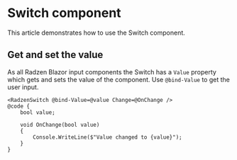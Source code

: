# Switch component
This article demonstrates how to use the Switch component.

## Get and set the value
As all Radzen Blazor input components the Switch has a `Value` property which gets and sets the value of the component.
Use `@bind-Value` to get the user input.

```
<RadzenSwitch @bind-Value=@value Change=@OnChange />
@code {
    bool value;

    void OnChange(bool value)
    {
        Console.WriteLine($"Value changed to {value}");
    }
}
```

